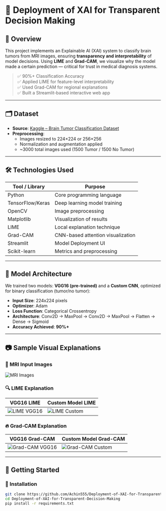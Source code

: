 # 🧠 Deployment of XAI for Transparent Decision Making

## 📌 Overview
This project implements an Explainable AI (XAI) system to classify brain tumors from MRI images, ensuring **transparency and interpretability** of model decisions. Using **LIME** and **Grad-CAM**, we visualize why the model made a certain prediction — critical for trust in medical diagnosis systems.

> ✅ 90%+ Classification Accuracy  
> ✅ Applied LIME for feature-level interpretability  
> ✅ Used Grad-CAM for regional explanations  
> ✅ Built a Streamlit-based interactive web app

---

## 🗂️ Dataset

- **Source**: [Kaggle – Brain Tumor Classification Dataset](https://www.kaggle.com/datasets)
- **Preprocessing**:
  - Images resized to 224×224 or 256×256
  - Normalization and augmentation applied
  - ~3000 total images used (1500 Tumor / 1500 No Tumor)

---

## 🛠️ Technologies Used

| Tool / Library    | Purpose                              |
|------------------|--------------------------------------|
| Python           | Core programming language            |
| TensorFlow/Keras | Deep learning model training         |
| OpenCV           | Image preprocessing                  |
| Matplotlib       | Visualization of results             |
| LIME             | Local explanation technique          |
| Grad-CAM         | CNN-based attention visualization    |
| Streamlit        | Model Deployment UI                  |
| Scikit-learn     | Metrics and preprocessing            |

---

## 🧪 Model Architecture

We trained two models: **VGG16 (pre-trained)** and a **Custom CNN**, optimized for binary classification (tumor/no tumor):

- **Input Size**: 224x224 pixels
- **Optimizer**: Adam
- **Loss Function**: Categorical Crossentropy
- **Architecture**: Conv2D → MaxPool → Conv2D → MaxPool → Flatten → Dense → Sigmoid
- **Accuracy Achieved**: **90%+**

---

## 📷 Sample Visual Explanations

### 🧠 MRI Input Images
![MRI Images](images/mri_comparison.png)

### 🔍 LIME Explanation

| VGG16 LIME | Custom Model LIME |
|------------|-------------------|
| ![LIME VGG16](images/lime_vgg16.png) | ![LIME Custom](images/lime_custom.png) |

### 🔥 Grad-CAM Explanation

| VGG16 Grad-CAM | Custom Model Grad-CAM |
|----------------|------------------------|
| ![Grad-CAM VGG16](images/gradcam_vgg16.png) | ![Grad-CAM Custom](images/gradcam_custom.png) |

---

## 🚀 Getting Started

### 🔧 Installation

```bash
git clone https://github.com/Achin555/Deployment-of-XAI-for-Transparent-Decision-Making.git
cd Deployment-of-XAI-for-Transparent-Decision-Making
pip install -r requirements.txt
